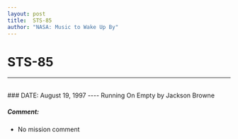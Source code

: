 ```yaml
---
layout: post
title:  STS-85
author: "NASA: Music to Wake Up By"
---
```


# STS-85
----
<br/>
### DATE: August 19, 1997
----
Running On Empty by Jackson Browne

##### Comment:
* No mission comment

